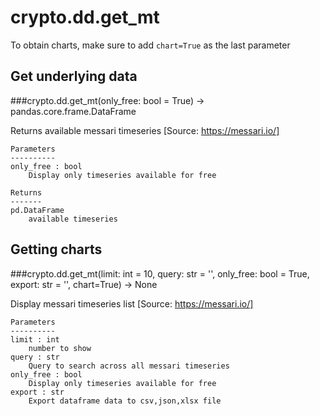 # crypto.dd.get_mt

To obtain charts, make sure to add `chart=True` as the last parameter

## Get underlying data 
###crypto.dd.get_mt(only_free: bool = True) -> pandas.core.frame.DataFrame

Returns available messari timeseries
    [Source: https://messari.io/]

    Parameters
    ----------
    only_free : bool
        Display only timeseries available for free

    Returns
    -------
    pd.DataFrame
        available timeseries

## Getting charts 
###crypto.dd.get_mt(limit: int = 10, query: str = '', only_free: bool = True, export: str = '', chart=True) -> None

Display messari timeseries list
    [Source: https://messari.io/]

    Parameters
    ----------
    limit : int
        number to show
    query : str
        Query to search across all messari timeseries
    only_free : bool
        Display only timeseries available for free
    export : str
        Export dataframe data to csv,json,xlsx file
